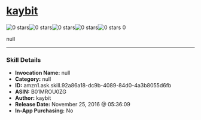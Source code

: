 # [kaybit](http://alexa.amazon.com/#skills/amzn1.ask.skill.92a86a18-dc9b-4089-84d0-4a3b8055d6fb)
![0 stars](../../images/ic_star_border_black_18dp_1x.png)![0 stars](../../images/ic_star_border_black_18dp_1x.png)![0 stars](../../images/ic_star_border_black_18dp_1x.png)![0 stars](../../images/ic_star_border_black_18dp_1x.png)![0 stars](../../images/ic_star_border_black_18dp_1x.png) 0

null

***

### Skill Details

* **Invocation Name:** null
* **Category:** null
* **ID:** amzn1.ask.skill.92a86a18-dc9b-4089-84d0-4a3b8055d6fb
* **ASIN:** B01MROU0ZG
* **Author:** kaybit
* **Release Date:** November 25, 2016 @ 05:36:09
* **In-App Purchasing:** No
